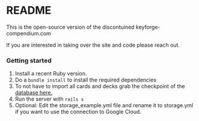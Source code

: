 # README

This is the open-source version of the discontuined keyforge-compendium.com

If you are interested in taking over the site and code please reach out.

### Getting started

1. Install a recent Ruby version.
2. Do a `bundle install` to install the required dependencies
3. To not have to import all cards and decks grab the checkpoint of the
   [database
   here.](https://storage.googleapis.com/bysh-chef-files/keyforge_dev_31102019.gz)
4. Run the server with `rails s`
5. Optional: Edit the storage_example.yml file and rename it to
   storage.yml if you want to use the connection to Google Cloud.
